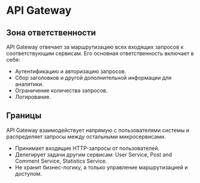 # API Gateway

## Зона ответственности
API Gateway отвечает за маршрутизацию всех входящих запросов к соответствующим сервисам. Его основная ответственность включает в себя:

- Аутентификацию и авторизацию запросов.
- Сбор заголовков и другой дополнительной информации для аналитики.
- Ограничение количества запросов.
- Логирование.

## Границы
API Gateway взаимодействует напрямую с пользователями системы и распределяет запросы между остальными микросервисами.

- Принимает входящие HTTP-запросы от пользователей.
- Делегирует задачи другим сервисам: User Service, Post and Comment Service, Statistics Service.
- Не хранит бизнес-логику, а только управление маршрутизацией и доступом.